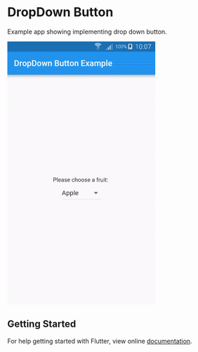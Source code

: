 # DropDown Button

Example app showing implementing drop down button.

<img src="demo_img.gif" height="600em" />


## Getting Started

For help getting started with Flutter, view online [documentation](http://flutter.dev/).